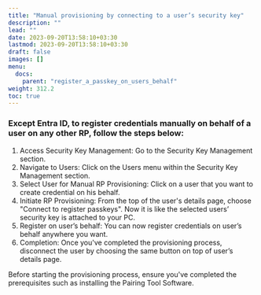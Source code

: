 ```yaml
---
title: "Manual provisioning by connecting to a user’s security key"
description: ""
lead: ""
date: 2023-09-20T13:58:10+03:30
lastmod: 2023-09-20T13:58:10+03:30
draft: false
images: []
menu:
  docs:
    parent: "register_a_passkey_on_users_behalf"
weight: 312.2
toc: true
---
```


### Except Entra ID, to register credentials manually on behalf of a user on any other RP, follow the steps below:

1. Access Security Key Management: Go to the Security Key Management section.
2. Navigate to Users: Click on the Users menu within the Security Key Management section.
3. Select User for Manual RP Provisioning: Click on a user that you want to create credential on his behalf.
4. Initiate RP Provisioning: From the top of the user's details page, choose "Connect to register passkeys". Now it is like the selected users’ security key is attached to your PC.
5. Register on user’s behalf: You can now register credentials on user’s behalf anywhere you want.
6. Completion: Once you've completed the provisioning process, disconnect the user by choosing the same button on top of user’s details page.

Before starting the provisioning process, ensure you've completed the prerequisites such as installing the Pairing Tool Software.
